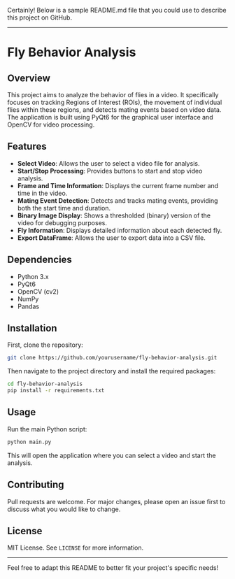 Certainly! Below is a sample README.md file that you could use to describe this project on GitHub.

---

# Fly Behavior Analysis

## Overview

This project aims to analyze the behavior of flies in a video. It specifically focuses on tracking Regions of Interest (ROIs), the movement of individual flies within these regions, and detects mating events based on video data. The application is built using PyQt6 for the graphical user interface and OpenCV for video processing.

## Features

- **Select Video**: Allows the user to select a video file for analysis.
- **Start/Stop Processing**: Provides buttons to start and stop video analysis.
- **Frame and Time Information**: Displays the current frame number and time in the video.
- **Mating Event Detection**: Detects and tracks mating events, providing both the start time and duration.
- **Binary Image Display**: Shows a thresholded (binary) version of the video for debugging purposes.
- **Fly Information**: Displays detailed information about each detected fly.
- **Export DataFrame**: Allows the user to export data into a CSV file.

## Dependencies

- Python 3.x
- PyQt6
- OpenCV (cv2)
- NumPy
- Pandas

## Installation

First, clone the repository:

```bash
git clone https://github.com/yourusername/fly-behavior-analysis.git
```

Then navigate to the project directory and install the required packages:

```bash
cd fly-behavior-analysis
pip install -r requirements.txt
```

## Usage

Run the main Python script:

```bash
python main.py
```

This will open the application where you can select a video and start the analysis.

## Contributing

Pull requests are welcome. For major changes, please open an issue first to discuss what you would like to change.

## License

MIT License. See `LICENSE` for more information.

---

Feel free to adapt this README to better fit your project's specific needs!
